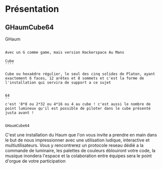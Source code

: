 Présentation
============

GHaumCube64
-----------

GHaum
`````

Avec un G comme game, mais version Hackerspace Au Mans

Cube
````

Cube ou hexaèdre régulier, le seul des cinq solides de Platon, ayant exactement 6 faces, 12 arêtes et 8 sommets et c'est la forme de l'installation qui servira de support a ce sujet


64
``
c'est '8*8 ou 2*32 ou 4*16 ou 4 au cube ! c'est aussi le nombre de point lumineux qu'il est possible de piloter dans le cube présenté justa avant !


GHaumCube64
```````````

C'est une installation du Haum que l'on vous invite a prendre en main dans le but de nous impressionner avec une utilisation ludique, interactive et multiutilisateurs.
Vous y rencontrerez un protocole reseau dédié a la commande de luminaire, les palettes de couleurs éblouiront votre code, la musique inondera l'espace et la colaboration entre équipes sera le point d'orgue de votre participation



